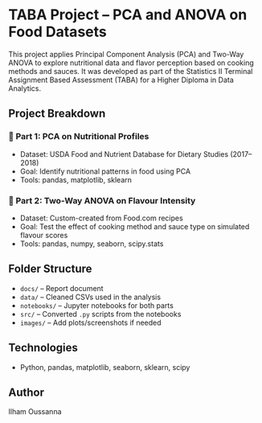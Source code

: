# TABA Project – PCA and ANOVA on Food Datasets

This project applies Principal Component Analysis (PCA) and Two-Way ANOVA to explore nutritional data and flavor perception based on cooking methods and sauces. It was developed as part of the Statistics II Terminal Assignment Based Assessment (TABA) for a Higher Diploma in Data Analytics.

## Project Breakdown

### 📌 Part 1: PCA on Nutritional Profiles
- Dataset: USDA Food and Nutrient Database for Dietary Studies (2017–2018)
- Goal: Identify nutritional patterns in food using PCA
- Tools: pandas, matplotlib, sklearn

### 📌 Part 2: Two-Way ANOVA on Flavour Intensity
- Dataset: Custom-created from Food.com recipes
- Goal: Test the effect of cooking method and sauce type on simulated flavour scores
- Tools: pandas, numpy, seaborn, scipy.stats

## Folder Structure
- `docs/` – Report document
- `data/` – Cleaned CSVs used in the analysis
- `notebooks/` – Jupyter notebooks for both parts
- `src/` – Converted `.py` scripts from the notebooks
- `images/` – Add plots/screenshots if needed

## Technologies
- Python, pandas, matplotlib, seaborn, sklearn, scipy

## Author
Ilham Oussanna
